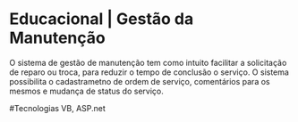 # Educacional | Gestão da Manutenção
O sistema de gestão de manutenção tem como intuito facilitar a solicitação de reparo ou troca, para reduzir o tempo de conclusão o serviço. O sistema possibilita o cadastrametno de ordem de serviço, comentários para os mesmos e mudança de status do serviço.

#Tecnologias
VB, ASP.net

